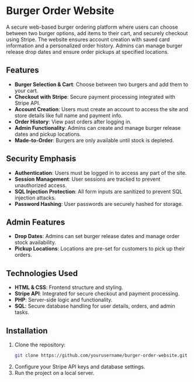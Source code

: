 # Burger Order Website

A secure web-based burger ordering platform where users can choose between two burger options, add items to their cart, and securely checkout using Stripe. The website ensures account creation with saved card information and a personalized order history. Admins can manage burger release drop dates and ensure order pickups at specified locations.

## Features

- **Burger Selection & Cart**: Choose between two burgers and add them to your cart.
- **Checkout with Stripe**: Secure payment processing integrated with Stripe API.
- **Account Creation**: Users must create an account to access the site and store details like full name and payment info.
- **Order History**: View past orders after logging in.
- **Admin Functionality**: Admins can create and manage burger release dates and pickup locations.
- **Made-to-Order**: Burgers are only available until stock is depleted.

## Security Emphasis

- **Authentication**: Users must be logged in to access any part of the site.
- **Session Management**: User sessions are tracked to prevent unauthorized access.
- **SQL Injection Protection**: All form inputs are sanitized to prevent SQL injection attacks.
- **Password Hashing**: User passwords are securely hashed for storage.

## Admin Features

- **Drop Dates**: Admins can set burger release dates and manage order stock availability.
- **Pickup Locations**: Locations are pre-set for customers to pick up their orders.

## Technologies Used

- **HTML & CSS**: Frontend structure and styling.
- **Stripe API**: Integrated for secure checkout and payment processing.
- **PHP**: Server-side logic and functionality.
- **SQL**: Secure database handling for user details, orders, and admin tasks.

## Installation

1. Clone the repository:
   ```bash
   git clone https://github.com/yourusername/burger-order-website.git
2. Configure your Stripe API keys and database settings.
3. Run the project on a local server.
